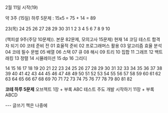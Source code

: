 2월 11일 시작(19)

약 3주 (15일)
하루 5문제 : 15x5 = 75 + 14 = 89

23(목) 24 25
26 27 28 29 30 31 1
2 3 4 5 6 7 8
9 10

(책피셜 9주(주당 10문제)). 본문 82문제, 모의고사 15문제)
현재 14
코딩 테스트 합격자 되기
00 코테 준비 전
01 효율적 준비
02 프로그래머스 활용
03 알고리즘 효율 분석
04 코테 필수 문법
05 배열
06 스택
07 큐
08 해시
09 트리
10 집합
11 그래프
12 백트래킹
13 정렬
14 시뮬레이션
15 dp
16 그리디

14 15
16 17 18 19 20
21 22 23 24 25
26 27 28 29 30
31 32 33 34 35
36 37 38 39 40
41 42 43 44 45
46 47 48 49 50
51 52 53 54 55
56 57 58 59 60
61 62 63 64 65
66 67 68 69 70
71 72 73 74 75
76 77 78 79 80
81 82

**코테 하루 5문제**
오브젝트 1장 + 부록 ABC
테스트 주도 개발 시작하기 11장 + 부록 ABCD

--- 글쓰기 책은 나중에